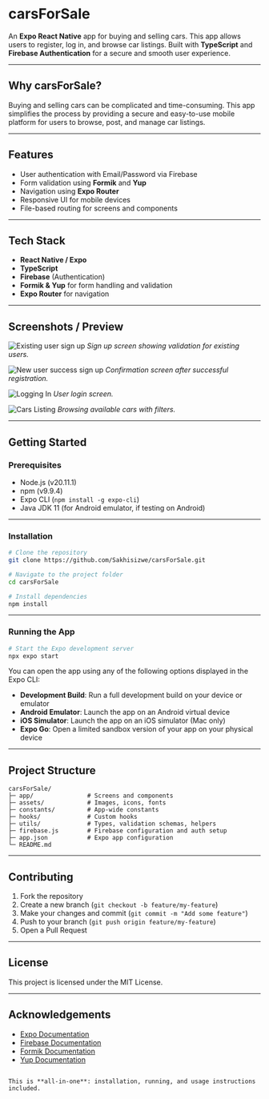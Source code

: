 # carsForSale

An **Expo React Native** app for buying and selling cars. This app allows users to register, log in, and browse car listings. Built with **TypeScript** and **Firebase Authentication** for a secure and smooth user experience.

---

## Why carsForSale?

Buying and selling cars can be complicated and time-consuming. This app simplifies the process by providing a secure and easy-to-use mobile platform for users to browse, post, and manage car listings.

---

## Features

- User authentication with Email/Password via Firebase
- Form validation using **Formik** and **Yup**
- Navigation using **Expo Router**
- Responsive UI for mobile devices
- File-based routing for screens and components

---

## Tech Stack

- **React Native / Expo**
- **TypeScript**
- **Firebase** (Authentication)
- **Formik & Yup** for form handling and validation
- **Expo Router** for navigation

---

## Screenshots / Preview

![Existing user sign up](./assets/existing-user-signup.png)
*Sign up screen showing validation for existing users.*

![New user success sign up](./assets/new-user-sucess-signup.png)
*Confirmation screen after successful registration.*

![Logging In](./assets/logging-in.png)
*User login screen.*

![Cars Listing](./assets/car-listing.png)
*Browsing available cars with filters.*

---

## Getting Started

### Prerequisites

- Node.js (v20.11.1)
- npm (v9.9.4)
- Expo CLI (`npm install -g expo-cli`)
- Java JDK 11 (for Android emulator, if testing on Android)

---

### Installation

```bash
# Clone the repository
git clone https://github.com/Sakhisizwe/carsForSale.git

# Navigate to the project folder
cd carsForSale

# Install dependencies
npm install
```

---

### Running the App

```bash
# Start the Expo development server
npx expo start
```

You can open the app using any of the following options displayed in the Expo CLI:

* **Development Build**: Run a full development build on your device or emulator
* **Android Emulator**: Launch the app on an Android virtual device
* **iOS Simulator**: Launch the app on an iOS simulator (Mac only)
* **Expo Go**: Open a limited sandbox version of your app on your physical device

---

## Project Structure

```
carsForSale/
├─ app/               # Screens and components
├─ assets/            # Images, icons, fonts
├─ constants/         # App-wide constants
├─ hooks/             # Custom hooks
├─ utils/             # Types, validation schemas, helpers
├─ firebase.js        # Firebase configuration and auth setup
├─ app.json           # Expo app configuration
└─ README.md
```

---

## Contributing

1. Fork the repository
2. Create a new branch (`git checkout -b feature/my-feature`)
3. Make your changes and commit (`git commit -m "Add some feature"`)
4. Push to your branch (`git push origin feature/my-feature`)
5. Open a Pull Request

---

## License

This project is licensed under the MIT License.

---

## Acknowledgements

* [Expo Documentation](https://docs.expo.dev/)
* [Firebase Documentation](https://firebase.google.com/docs)
* [Formik Documentation](https://formik.org/docs/overview)
* [Yup Documentation](https://github.com/jquense/yup)

```

This is **all-in-one**: installation, running, and usage instructions included.  
